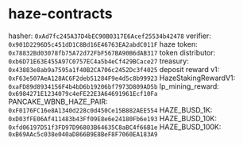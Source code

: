 # haze-contracts

hasher: `0xAd7fc245A37D4bEC90B0317E6Acef25534b42478`
verifier: `0x901D2296D5c451dD1C8Bd16E46763EA2abdC011F`
haze token: `0x78832Bd03078fb75A72d72FbF567BA90B6dAB317`
token distributor: `0xb6D71E63E455A97C0757EC4a5b4eCf429BCace27`
treasury: `0x43883e8ab9a7595a1f40B2CA706c2452Dc3f4025`
deposit reward v1: `0xF63e507AeA128AC6F2deb51284F9e4d5c8b99923`
HazeStakingRewardV1: `0xaFD89d8934156F4b4bD6b19206bf7973D809AD5b`
lp_mining_reward: `0x6984271E1234079c4eFE22E3A64691961Ecf10Fa`
PANCAKE_WBNB_HAZE_PAIR: `0xF0176FC16e8A1340d228c0d450Ce15B882AEE554`
HAZE_BUSD_1K: `0xD03fFE06Af411483b43Ff09E8e6e24180Fb6e193`
HAZE_BUSD_10K: `0xfd06197D51f3FD97D96803B64635C8aBC4f66B1e`
HAZE_BUSD_100K: `0xB69AAc5c038e040aD866B9E8BeF8F7060EA183A9`
